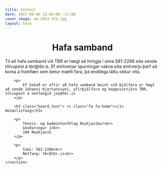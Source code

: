 ```yaml
---
title: Contact
date: 2017-09-06 12:04:00 -11:00
cover_image: em-2014-154.jpg
layout: base
---
```


<head>
	<link href='http://fonts.googleapis.com/css?family=Lobster' rel='stylesheet' type='text/css'>
</head>
<body>
	<h1 class="board_text" align="center">Hafa samband</h1>
	<section class="long_text">
		<p>
			Til að hafa samband við TBR er hægt að hringja í síma 581-2266 eða senda tölvupóst á tbr@tbr.is. Ef einhverjar spurningar vakna eða einhverju þarf að koma á framfæri sem betur mætti fara, þá endilega láttu okkur vita.
		</p>

		<p>
			Ef óskað er eftir að hafa samband beint við þjálfara er hægt að senda Jóhanni Kjartanssyni, yfirþjálfara og keppnisstjóra TBR, tölvupóst á netfangið joi@tbr.is
		</p>

		<h3 class="board_text"> <i class="fa fa-home"></i> Heimilisfang</h3>

		<p>
			Tennis- og badmintonfélag Reykjavíkur<br>
			Gnoðarvogur 1<br>
			104 Reykjavík
		</p>

		<p>
			Sími: 581-2266<br>
			Netfang: tbr@tbr.is<br>
		</p>
	</section>
</body>
